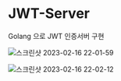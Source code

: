 # JWT-Server
Golang 으로 JWT 인증서버 구현


![스크린샷 2023-02-16 22-01-59](https://user-images.githubusercontent.com/65848709/219372128-b3ff8819-3f10-41b6-a760-64e324a3cc0c.png)


![스크린샷 2023-02-16 22-02-12](https://user-images.githubusercontent.com/65848709/219372158-0e6a0618-2f9e-4e16-8374-56a439e32411.png)
